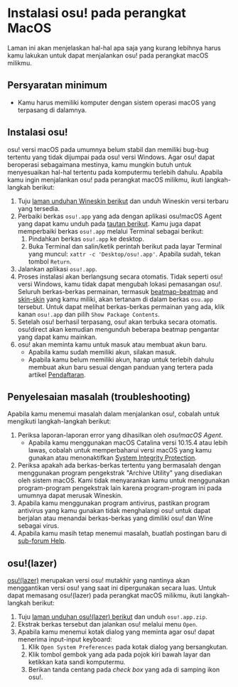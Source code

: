 # Instalasi osu! pada perangkat MacOS

Laman ini akan menjelaskan hal-hal apa saja yang kurang lebihnya harus kamu lakukan untuk dapat menjalankan osu! pada perangkat macOS milikmu.

## Persyaratan minimum

- Kamu harus memiliki komputer dengan sistem operasi macOS yang terpasang di dalamnya.

## Instalasi osu!

osu! versi macOS pada umumnya belum stabil dan memiliki bug-bug tertentu yang tidak dijumpai pada osu! versi Windows. Agar osu! dapat beroperasi sebagaimana mestinya, kamu mungkin butuh untuk menyesuaikan hal-hal tertentu pada komputermu terlebih dahulu. Apabila kamu ingin menjalankan osu! pada perangkat macOS milikmu, ikuti langkah-langkah berikut:

1. Tuju [laman unduhan Wineskin berikut](https://osu.ppy.sh/community/forums/topics/1106057) dan unduh Wineskin versi terbaru yang tersedia.
2. Perbaiki berkas `osu!.app` yang ada dengan aplikasi osu!macOS Agent yang dapat kamu unduh pada [tautan berikut](https://osu.ppy.sh/community/forums/topics/1036678). Kamu juga dapat memperbaiki berkas `osu!.app` melalui Terminal sebagai berikut:
   1. Pindahkan berkas `osu!.app` ke desktop.
   2. Buka Terminal dan salin/ketik perintah berikut pada layar Terminal yang muncul: `xattr -c 'Desktop/osu!.app'`. Apabila sudah, tekan tombol `Return`.
3. Jalankan aplikasi `osu!.app`.
4. Proses instalasi akan berlangsung secara otomatis. Tidak seperti osu! versi Windows, kamu tidak dapat mengubah lokasi pemasangan osu!. Seluruh berkas-berkas permainan, termasuk [beatmap-beatmap](/wiki/Beatmap) and [skin-skin](/wiki/Skin) yang kamu miliki, akan tertanam di dalam berkas `osu.app` tersebut. Untuk dapat melihat berkas-berkas permainan yang ada, klik kanan `osu!.app` dan pilih `Show Package Contents`.
5. Setelah osu! berhasil terpasang, osu! akan terbuka secara otomatis. osu!direct akan kemudian mengunduh beberapa beatmap pengantar yang dapat kamu mainkan.
6. osu! akan meminta kamu untuk masuk atau membuat akun baru.
   - Apabila kamu sudah memiliki akun, silakan masuk.
   - Apabila kamu belum memiliki akun, harap untuk terlebih dahulu membuat akun baru sesuai dengan panduan yang tertera pada artikel [Pendaftaran](/wiki/Registration).

## Penyelesaian masalah (troubleshooting)

Apabila kamu menemui masalah dalam menjalankan osu!, cobalah untuk mengikuti langkah-langkah berikut:

1. Periksa laporan-laporan error yang dihasilkan oleh *osu!macOS Agent*.
   - Apabila kamu menggunakan macOS Catalina versi 10.15.4 atau lebih lawas, cobalah untuk memperbaharui versi macOS yang kamu gunakan atau menonaktifkan [System Integrity Protection](https://developer.apple.com/documentation/security/disabling_and_enabling_system_integrity_protection).
2. Periksa apakah ada berkas-berkas tertentu yang bermasalah dengan menggunakan program pengekstrak "Archive Utility" yang disediakan oleh sistem macOS. Kami tidak menyarankan kamu untuk menggunakan program-program pengekstrak lain karena program-program ini pada umumnya dapat merusak Wineskin.
3. Apabila kamu menggunakan program antivirus, pastikan program antivirus yang kamu gunakan tidak menghalangi osu! untuk dapat berjalan atau menandai berkas-berkas yang dimiliki osu! dan Wine sebagai virus.
4. Apabila kamu masih tetap menemui masalah, buatlah postingan baru di [sub-forum Help](https://osu.ppy.sh/community/forums/5).

## osu!(lazer)

[osu!(lazer)](/wiki/Client/Release_stream/Lazer) merupakan versi osu! mutakhir yang nantinya akan menggantikan versi osu! yang saat ini dipergunakan secara luas. Untuk dapat memasang osu!(lazer) pada perangkat macOS milikmu, ikuti langkah-langkah berikut:

1. Tuju [laman unduhan osu!(lazer) berikut](https://github.com/ppy/osu/releases/latest) dan unduh `osu!.app.zip`.
2. Ekstrak berkas tersebut dan jalankan osu! melalui menu `Open`.
3. Apabila kamu menemui kotak dialog yang meminta agar osu! dapat menerima input-input keyboard:
   1. Klik `Open System Preferences` pada kotak dialog yang bersangkutan.
   2. Klik tombol gembok yang ada pada pojok kiri bawah layar dan ketikkan kata sandi komputermu.
   3. Berikan tanda centang pada *check box* yang ada di samping ikon osu!.
